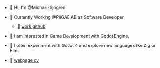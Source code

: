 - 👋  Hi, I’m @Michael-Sjogren

- 💼 Currently Working @PiiGAB AB as Software Developer 
  - 🔗  [work github](https://github.com/MichaelSjogren)

- 👀  I am interested in Game Development with Godot Engine.

- 🧪  I often experiment with Godot 4 and explore new languages like Zig or Elm.

- 🔗  [webpage cv](https://michael-sjogren.github.io/)

<!---
Michael-Sjogren/Michael-Sjogren is a ✨ special ✨ repository because its `README.md` (this file) appears on your GitHub profile.
You can click the Preview link to take a look at your changes.
--->
